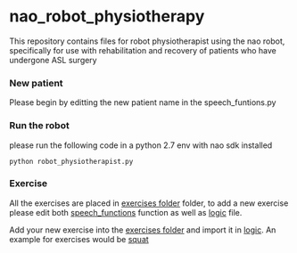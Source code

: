 # nao_robot_physiotherapy
This repository contains files for robot physiotherapist using the nao robot, specifically for use with rehabilitation and recovery of patients who have undergone ASL surgery

### New patient
Please begin by editting the new patient name in the speech_funtions.py

### Run the robot
please run the following code in a python 2.7 env with nao sdk installed
``` shell
python robot_physiotherapist.py  
``` 

### Exercise
All the exercises are placed in [exercises folder](exercises) folder, to add a new exercise please edit both [speech_functions](speech_functions.py) function as well as [logic](logic.py) file.

Add your new exercise into the [exercises folder](exercises) and import it in [logic](logic.py). An example for exercises would be [squat](exercises/squat.py)
